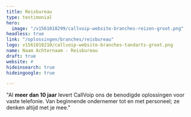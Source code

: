 ```yaml
---
title: Reisbureau
type: testimonial
hero:
  image: "/v1561018299/callvoip-website-branches-reizen-groot.png"
headless: true
link: "/oplossingen/branches/reisbureau"
logo: v1561018210/callvoip-website-branches-tandarts-groot.png
name: Naam Achternaam - Reisbureau
draft: true
website: #
hideinsearch: true
hideingoogle: true

---
```

"Al <strong>meer dan 10 jaar</strong> levert CallVoip ons de benodigde oplossingen voor vaste telefonie. Van beginnende ondernemer tot en met personeel; ze denken altijd met je mee."
